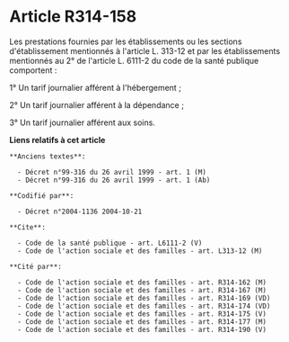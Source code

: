 # Article R314-158

Les prestations fournies par les établissements ou les sections d'établissement mentionnés à l'article L. 313-12 et par les
établissements mentionnés au 2° de l'article L. 6111-2 du code de la santé publique comportent :

1° Un tarif journalier afférent à l'hébergement ;

2° Un tarif journalier afférent à la dépendance ;

3° Un tarif journalier afférent aux soins.

**Liens relatifs à cet article**

	**Anciens textes**:

	  - Décret n°99-316 du 26 avril 1999 - art. 1 (M)
	  - Décret n°99-316 du 26 avril 1999 - art. 1 (Ab)

	**Codifié par**:

	  - Décret n°2004-1136 2004-10-21

	**Cite**:

	  - Code de la santé publique - art. L6111-2 (V)
	  - Code de l'action sociale et des familles - art. L313-12 (M)

	**Cité par**:

	  - Code de l'action sociale et des familles - art. R314-162 (M)
	  - Code de l'action sociale et des familles - art. R314-167 (M)
	  - Code de l'action sociale et des familles - art. R314-169 (VD)
	  - Code de l'action sociale et des familles - art. R314-174 (VD)
	  - Code de l'action sociale et des familles - art. R314-175 (V)
	  - Code de l'action sociale et des familles - art. R314-177 (M)
	  - Code de l'action sociale et des familles - art. R314-190 (V)
